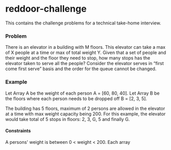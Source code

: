 # reddoor-challenge
This contains the challenge problems for a technical take-home interview.

### Problem
There is an elevator in a building with M floors. This elevator can take a max of X people at a time or max of total weight Y. Given that a set of people and their weight and the floor they need to stop, how many stops has the elevator taken to serve all the people? Consider the elevator serves in “first come first serve” basis and the order for the queue cannot be changed.

### Example
Let Array A be the weight of each person A = [60, 80, 40].
Let Array B be the floors where each person needs to be dropped off B = [2, 3, 5].

The building has 5 floors, maximum of 2 persons are allowed in the elevator at a time with max weight capacity being 200. For this example, the elevator would take total of 5 stops in floors: 2, 3, G, 5 and finally G.

#### Constraints
A persons' weight is between 0 < weight < 200. Each array 
